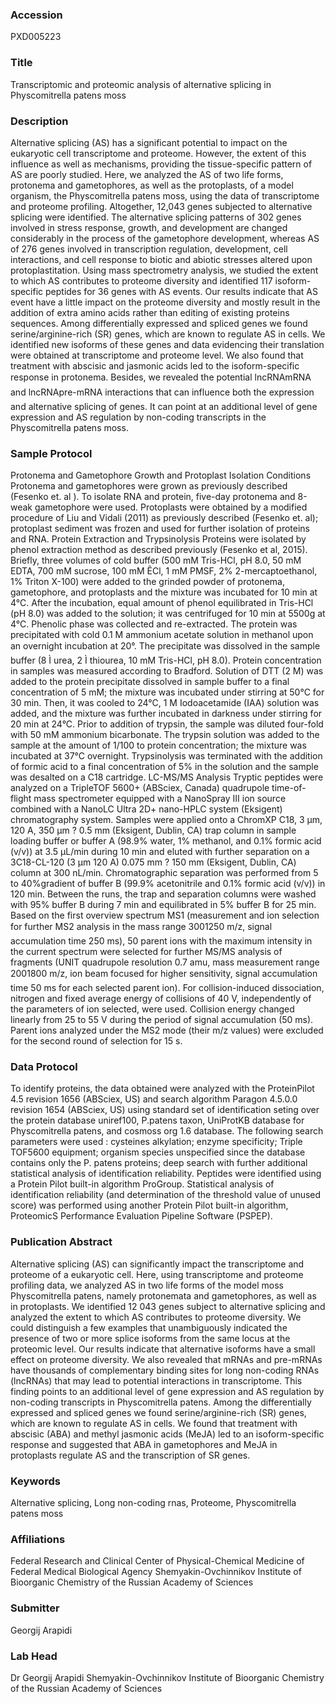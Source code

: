 ### Accession
PXD005223

### Title
Transcriptomic and proteomic analysis of alternative splicing in Physcomitrella patens moss

### Description
Alternative splicing (AS) has a significant potential to impact on the eukaryotic cell transcriptome and proteome. However, the extent of this influence as well as mechanisms, providing the tissue-specific pattern of  AS are poorly studied. Here, we analyzed the AS of two life forms, protonema and gametophores, as well as the protoplasts, of a model organism, the Physcomitrella patens moss, using the data of transcriptome and proteome profiling. Altogether, 12,043 genes subjected to alternative splicing were identified. The alternative splicing patterns of 302 genes involved in stress response, growth, and development are changed considerably in the process of the gametophore development, whereas AS of 276 genes involved in transcription regulation, development, cell interactions, and cell response to biotic and abiotic stresses altered upon protoplastitation. Using mass spectrometry analysis, we studied the extent to which AS contributes to proteome diversity and identified 117 isoform-specific peptides for 36 genes with AS events. Our results indicate that AS event have a little impact on the proteome diversity and mostly result in the addition of extra amino acids rather than editing of existing proteins sequences. Among  differentially expressed and spliced genes we found serine/arginine-rich (SR) genes, which are known to regulate AS in cells. We identified new isoforms of these genes and data evidencing their translation were obtained at transcriptome and proteome level. We also found that treatment with abscisic and jasmonic acids led to the isoform-specific response in protonema. Besides, we revealed the potential lncRNAmRNA and lncRNApre-mRNA interactions that can influence both the expression and alternative splicing of genes. It can point at an additional level of gene expression and AS regulation by non-coding transcripts in the Physcomitrella patens moss.

### Sample Protocol
Protonema and Gametophore Growth and Protoplast Isolation Conditions Protonema and gametophores were grown as previously described (Fesenko et. al ). To isolate RNA and protein, five-day protonema and 8-weak gametophore were used. Protoplasts were obtained by a modified procedure of Liu and Vidali (2011) as previously described (Fesenko et. al); protoplast sediment was frozen and used for further isolation of proteins and RNA. Protein Extraction and Trypsinolysis Proteins were isolated by phenol extraction method as described previously (Fesenko et al, 2015). Briefly, three volumes of cold buffer (500 mM Tris-HCl, pH 8.0, 50 mM EDTA, 700 mM sucrose, 100 mM ÊCl, 1 mM PMSF, 2% 2-mercaptoethanol, 1% Triton X-100) were added to the grinded powder of protonema, gametophore, and protoplasts and the mixture was incubated for 10 min at 4°C. After the incubation, equal amount of phenol equilibrated in Tris-HCl (pH 8.0) was added to the solution; it was centrifuged for 10 min at 5500g at 4°C. Phenolic phase was collected and re-extracted. The protein was precipitated with cold 0.1 M ammonium acetate solution in methanol upon an overnight incubation at 20°. The precipitate was dissolved in the sample buffer (8 Ì urea, 2 Ì thiourea, 10 mM Tris-HCl, pH 8.0). Protein concentration in samples was measured according to Bradford. Solution of DTT (2 M) was added to the protein precipitate dissolved in sample buffer to a final concentration of 5 mM; the mixture was incubated under stirring at 50°C for 30 min. Then, it was cooled to 24°C, 1 M Iodoacetamide (IAA) solution was added, and the mixture was further incubated in darkness under stirring for 20 min at 24°C. Prior to addition of trypsin, the sample was diluted four-fold with 50 mM ammonium bicarbonate. The trypsin solution was added to the sample at the amount of 1/100 to protein concentration; the mixture was incubated at 37°C overnight. Trypsinolysis was terminated with the addition of formic acid to a final concentration of 5% in the solution and the sample was desalted on a C18 cartridge. LC-MS/MS Analysis Tryptic peptides were analyzed on a TripleTOF 5600+ (ABSciex, Canada) quadrupole time-of-flight mass spectrometer equipped with a NanoSpray III ion source combined with a NanoLC Ultra 2D+ nano-HPLC system (Eksigent) chromatography system. Samples were applied onto a ChromXP C18, 3 µm, 120 A, 350 µm ? 0.5 mm (Eksigent, Dublin, CA) trap column in sample loading buffer or buffer A (98.9% water, 1% methanol, and 0.1% formic acid (v/v)) at 3.5 µL/min during 10 min and eluted with further separation on a 3C18-CL-120 (3 µm 120 A) 0.075 mm ? 150 mm (Eksigent, Dublin, CA) column at 300 nL/min. Chromatographic separation was performed from 5 to 40%gradient of buffer B (99.9% acetonitrile and 0.1% formic acid (v/v)) in 120 min. Between the runs, the trap and separation columns were washed with 95% buffer B during 7 min and equilibrated in 5% buffer B for 25 min. Based on the first overview spectrum MS1 (measurement and ion selection for further MS2 analysis in the mass range 3001250 m/z, signal accumulation time 250 ms), 50 parent ions with the maximum intensity in the current spectrum were selected for further MS/MS analysis of fragments (UNIT quadrupole resolution 0.7 amu, mass measurement range 2001800 m/z, ion beam focused for higher sensitivity, signal accumulation time 50 ms for each selected parent ion). For collision-induced dissociation, nitrogen and fixed average energy of collisions of 40 V, independently of the parameters of ion selected, were used. Collision energy changed linearly from 25 to 55 V during the period of signal accumulation (50 ms). Parent ions analyzed under the MS2 mode (their m/z values) were excluded for the second round of selection for 15 s.

### Data Protocol
To identify proteins, the data obtained were analyzed with the ProteinPilot 4.5 revision 1656 (ABSciex, US) and search algorithm Paragon 4.5.0.0 revision 1654 (ABSciex, US) using standard set of identification seting over the protein database uniref100, P.patens taxon, UniProtKB database for Physcomitrella patens, and cosmoss org 1.6 database. The following search parameters were used : cysteines alkylation; enzyme specificity; Triple TOF5600 equipment; organism species unspecified since the database  contains only the P. patens proteins; deep search with further additional statistical analysis of identification reliability. Peptides were identified using a Protein Pilot built-in algorithm ProGroup. Statistical analysis of identification reliability (and determination of the threshold value of unused score) was performed using another Protein Pilot built-in algorithm, ProteomicS Performance Evaluation Pipeline Software (PSPEP).

### Publication Abstract
Alternative splicing (AS) can significantly impact the transcriptome and proteome of a eukaryotic cell. Here, using transcriptome and proteome profiling data, we analyzed AS in two life forms of the model moss Physcomitrella patens, namely protonemata and gametophores, as well as in protoplasts. We identified 12 043 genes subject to alternative splicing and analyzed the extent to which AS contributes to proteome diversity. We could distinguish a few examples that unambiguously indicated the presence of two or more splice isoforms from the same locus at the proteomic level. Our results indicate that alternative isoforms have a small effect on proteome diversity. We also revealed that mRNAs and pre-mRNAs have thousands of complementary binding sites for long non-coding RNAs (lncRNAs) that may lead to potential interactions in transcriptome. This finding points to an additional level of gene expression and AS regulation by non-coding transcripts in Physcomitrella patens. Among the differentially expressed and spliced genes we found serine/arginine-rich (SR) genes, which are known to regulate AS in cells. We found that treatment with abscisic (ABA) and methyl jasmonic acids (MeJA) led to an isoform-specific response and suggested that ABA in gametophores and MeJA in protoplasts regulate AS and the transcription of SR genes.

### Keywords
Alternative splicing, Long non-coding rnas, Proteome, Physcomitrella patens moss

### Affiliations
Federal Research and Clinical Center of Physical-Chemical Medicine of Federal Medical Biological Agency
Shemyakin-Ovchinnikov Institute of Bioorganic Chemistry of the Russian Academy of Sciences

### Submitter
Georgij Arapidi

### Lab Head
Dr Georgij Arapidi
Shemyakin-Ovchinnikov Institute of Bioorganic Chemistry of the Russian Academy of Sciences


